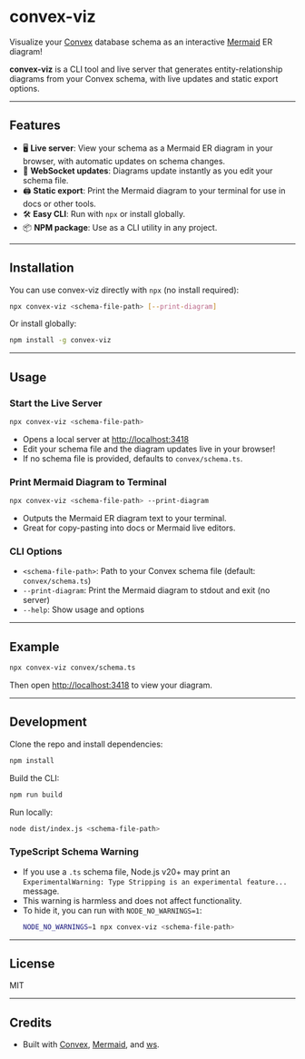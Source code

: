 # convex-viz

Visualize your [Convex](https://convex.dev) database schema as an interactive [Mermaid](https://mermaid-js.github.io/) ER diagram! 

**convex-viz** is a CLI tool and live server that generates entity-relationship diagrams from your Convex schema, with live updates and static export options.

---

## Features
- 🖥️ **Live server**: View your schema as a Mermaid ER diagram in your browser, with automatic updates on schema changes.
- 🔄 **WebSocket updates**: Diagrams update instantly as you edit your schema file.
- 🖨️ **Static export**: Print the Mermaid diagram to your terminal for use in docs or other tools.
- 🛠️ **Easy CLI**: Run with `npx` or install globally.
- 📦 **NPM package**: Use as a CLI utility in any project.

---

## Installation

You can use convex-viz directly with `npx` (no install required):

```bash
npx convex-viz <schema-file-path> [--print-diagram]
```

Or install globally:

```bash
npm install -g convex-viz
```

---

## Usage

### Start the Live Server

```bash
npx convex-viz <schema-file-path>
```

- Opens a local server at [http://localhost:3418](http://localhost:3418)
- Edit your schema file and the diagram updates live in your browser!
- If no schema file is provided, defaults to `convex/schema.ts`.

### Print Mermaid Diagram to Terminal

```bash
npx convex-viz <schema-file-path> --print-diagram
```

- Outputs the Mermaid ER diagram text to your terminal.
- Great for copy-pasting into docs or Mermaid live editors.

### CLI Options

- `<schema-file-path>`: Path to your Convex schema file (default: `convex/schema.ts`)
- `--print-diagram`: Print the Mermaid diagram to stdout and exit (no server)
- `--help`: Show usage and options

---

## Example

```bash
npx convex-viz convex/schema.ts
```

Then open [http://localhost:3418](http://localhost:3418) to view your diagram.

---

## Development

Clone the repo and install dependencies:

```bash
npm install
```

Build the CLI:

```bash
npm run build
```

Run locally:

```bash
node dist/index.js <schema-file-path>
```

### TypeScript Schema Warning
- If you use a `.ts` schema file, Node.js v20+ may print an `ExperimentalWarning: Type Stripping is an experimental feature...` message.
- This warning is harmless and does not affect functionality.
- To hide it, you can run with `NODE_NO_WARNINGS=1`:
  ```bash
  NODE_NO_WARNINGS=1 npx convex-viz <schema-file-path>
  ```

---

## License

MIT

---

## Credits

- Built with [Convex](https://convex.dev), [Mermaid](https://mermaid-js.github.io/), and [ws](https://github.com/websockets/ws).
